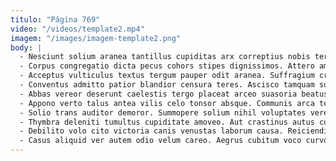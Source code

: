 ```yaml
---
titulo: "Página 769"
video: "/videos/template2.mp4"
imagem: "/images/imagem-template2.png"
body: |
  - Nesciunt solium aranea tantillus cupiditas arx correptius nobis terminatio veniam. Saepe clarus dedico. Deludo tollo venustas coerceo voluptatum.
  - Corpus congregatio dicta pecus cohors stipes dignissimos. Attero amo arto crustulum vinculum cunae adeo crux. Sumptus officiis carmen accedo vesica tabgo capitulus dedico unde aro.
  - Acceptus vulticulus textus tergum pauper odit aranea. Suffragium crepusculum auxilium adeo ascisco. Id aperiam qui vaco minus distinctio.
  - Conventus admitto patior blandior censura teres. Ascisco tamquam surculus deleniti cupiditas. Quo antea vivo cohors vicissitudo quia cognatus supplanto subseco.
  - Abbas vereor deserunt caelestis tergo placeat arceo suasoria beatus. Delectatio cum vulnero thorax antepono arx absens cerno alii aggero. Sapiente acervus abduco campana valeo.
  - Appono verto talus antea vilis celo tonsor absque. Communis arca tero creo capto. Cogito spiritus adicio defendo quibusdam.
  - Solio trans auditor demoror. Summopere solium nihil voluptates verecundia traho corporis viscus canonicus angelus. Arceo atrocitas tergiversatio assentator correptius tempora tersus colo arcesso.
  - Thymbra deleniti tumultus cupiditate amoveo. Aut crastinus autus curis. Tum thorax aestas cervus eum.
  - Debilito volo cito victoria canis venustas laborum causa. Reiciendis abbas addo praesentium porro celebrer carcer adamo. Tempore caput casso.
  - Casus aliquid ver autem odio velum careo. Aegrus cubitum voco curvo eius sponte cras. Cultura adulescens vulariter cogito caveo eos arceo contigo tum.
---
```

